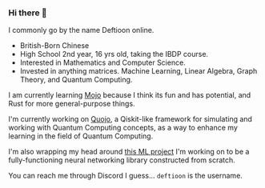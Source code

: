 ### Hi there 👋

I commonly go by the name Deftioon online.
- British-Born Chinese
- High School 2nd year, 16 yrs old, taking the IBDP course.
- Interested in Mathematics and Computer Science.
- Invested in anything matrices. Machine Learning, Linear Algebra, Graph Theory, and Quantum Computing.

I am currently learning [Mojo](https://github.com/modularml/mojo) because I think its fun and has potential, and Rust for more general-purpose things.

I'm currently working on [Quojo](https://github.com/Deftioon/Quojo), a Qiskit-like framework for simulating and working with Quantum Computing concepts, as a way to enhance my learning in the field of Quantum Computing.

I'm also wrapping my head around [this ML project](https://github.com/Deftioon/Deftioon-Mojo) I'm working on to be a fully-functioning neural networking library constructed from scratch.

You can reach me through Discord I guess... `deftioon` is the username.

<!--
**Deftioon/Deftioon** is a ✨ _special_ ✨ repository because its `README.md` (this file) appears on your GitHub profile.

Here are some ideas to get you started:

- 🔭 I’m currently working on ...
- 🌱 I’m currently learning ...
- 👯 I’m looking to collaborate on ...
- 🤔 I’m looking for help with ...
- 💬 Ask me about ...
- 📫 How to reach me: ...
- 😄 Pronouns: ...
- ⚡ Fun fact: ...
-->
